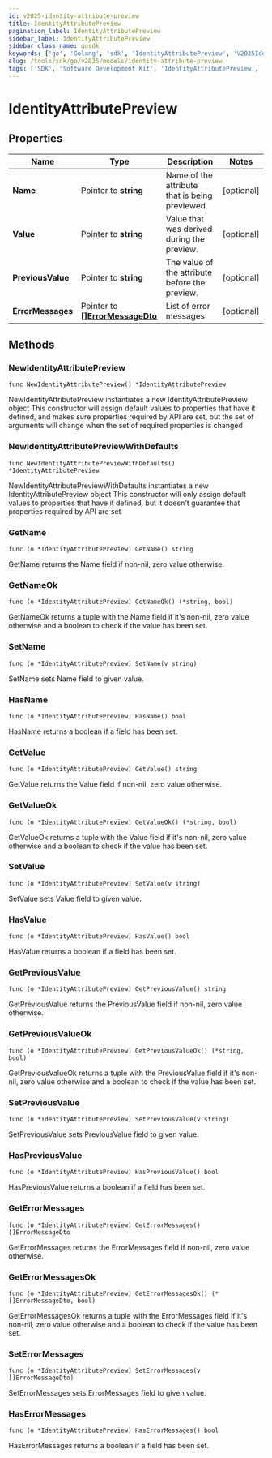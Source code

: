 ```yaml
---
id: v2025-identity-attribute-preview
title: IdentityAttributePreview
pagination_label: IdentityAttributePreview
sidebar_label: IdentityAttributePreview
sidebar_class_name: gosdk
keywords: ['go', 'Golang', 'sdk', 'IdentityAttributePreview', 'V2025IdentityAttributePreview'] 
slug: /tools/sdk/go/v2025/models/identity-attribute-preview
tags: ['SDK', 'Software Development Kit', 'IdentityAttributePreview', 'V2025IdentityAttributePreview']
---
```


# IdentityAttributePreview

## Properties

Name | Type | Description | Notes
------------ | ------------- | ------------- | -------------
**Name** | Pointer to **string** | Name of the attribute that is being previewed. | [optional] 
**Value** | Pointer to **string** | Value that was derived during the preview. | [optional] 
**PreviousValue** | Pointer to **string** | The value of the attribute before the preview. | [optional] 
**ErrorMessages** | Pointer to [**[]ErrorMessageDto**](error-message-dto) | List of error messages | [optional] 

## Methods

### NewIdentityAttributePreview

`func NewIdentityAttributePreview() *IdentityAttributePreview`

NewIdentityAttributePreview instantiates a new IdentityAttributePreview object
This constructor will assign default values to properties that have it defined,
and makes sure properties required by API are set, but the set of arguments
will change when the set of required properties is changed

### NewIdentityAttributePreviewWithDefaults

`func NewIdentityAttributePreviewWithDefaults() *IdentityAttributePreview`

NewIdentityAttributePreviewWithDefaults instantiates a new IdentityAttributePreview object
This constructor will only assign default values to properties that have it defined,
but it doesn't guarantee that properties required by API are set

### GetName

`func (o *IdentityAttributePreview) GetName() string`

GetName returns the Name field if non-nil, zero value otherwise.

### GetNameOk

`func (o *IdentityAttributePreview) GetNameOk() (*string, bool)`

GetNameOk returns a tuple with the Name field if it's non-nil, zero value otherwise
and a boolean to check if the value has been set.

### SetName

`func (o *IdentityAttributePreview) SetName(v string)`

SetName sets Name field to given value.

### HasName

`func (o *IdentityAttributePreview) HasName() bool`

HasName returns a boolean if a field has been set.

### GetValue

`func (o *IdentityAttributePreview) GetValue() string`

GetValue returns the Value field if non-nil, zero value otherwise.

### GetValueOk

`func (o *IdentityAttributePreview) GetValueOk() (*string, bool)`

GetValueOk returns a tuple with the Value field if it's non-nil, zero value otherwise
and a boolean to check if the value has been set.

### SetValue

`func (o *IdentityAttributePreview) SetValue(v string)`

SetValue sets Value field to given value.

### HasValue

`func (o *IdentityAttributePreview) HasValue() bool`

HasValue returns a boolean if a field has been set.

### GetPreviousValue

`func (o *IdentityAttributePreview) GetPreviousValue() string`

GetPreviousValue returns the PreviousValue field if non-nil, zero value otherwise.

### GetPreviousValueOk

`func (o *IdentityAttributePreview) GetPreviousValueOk() (*string, bool)`

GetPreviousValueOk returns a tuple with the PreviousValue field if it's non-nil, zero value otherwise
and a boolean to check if the value has been set.

### SetPreviousValue

`func (o *IdentityAttributePreview) SetPreviousValue(v string)`

SetPreviousValue sets PreviousValue field to given value.

### HasPreviousValue

`func (o *IdentityAttributePreview) HasPreviousValue() bool`

HasPreviousValue returns a boolean if a field has been set.

### GetErrorMessages

`func (o *IdentityAttributePreview) GetErrorMessages() []ErrorMessageDto`

GetErrorMessages returns the ErrorMessages field if non-nil, zero value otherwise.

### GetErrorMessagesOk

`func (o *IdentityAttributePreview) GetErrorMessagesOk() (*[]ErrorMessageDto, bool)`

GetErrorMessagesOk returns a tuple with the ErrorMessages field if it's non-nil, zero value otherwise
and a boolean to check if the value has been set.

### SetErrorMessages

`func (o *IdentityAttributePreview) SetErrorMessages(v []ErrorMessageDto)`

SetErrorMessages sets ErrorMessages field to given value.

### HasErrorMessages

`func (o *IdentityAttributePreview) HasErrorMessages() bool`

HasErrorMessages returns a boolean if a field has been set.


